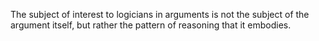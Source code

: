 The subject of interest to logicians in arguments is not the subject of the argument itself, but rather the pattern of reasoning that it embodies.